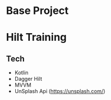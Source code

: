 # Base Project
# Hilt Training
## Tech

- Kotlin
- Dagger Hilt
- MVVM 
- UnSplash Api (https://unsplash.com/)
